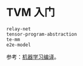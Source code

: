 # TVM 入门

```{toctree}
relay-net
tensor-program-abstraction
te-mm
e2e-model
```

参考：[机器学习编译](https://mlc.ai/zh/chapter_introduction/index.html)。
